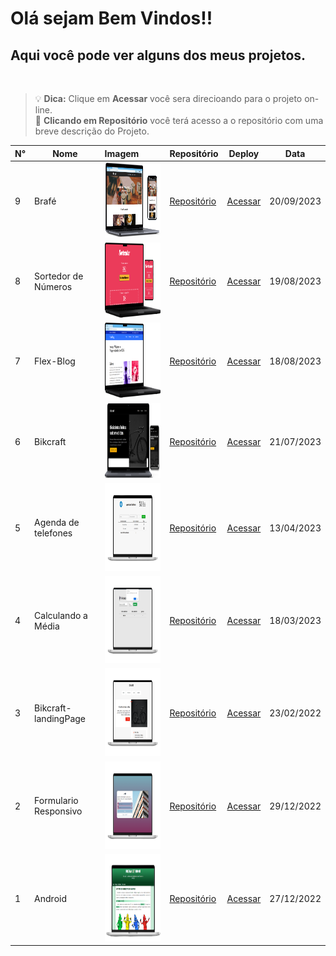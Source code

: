 # Olá sejam Bem Vindos!!
 ## Aqui você pode ver alguns dos meus projetos.
<br>

> :bulb: **Dica:** Clique em **Acessar** você sera direcioando para o projeto on-line. <br>
 >:construction: **Clicando em Repositório** você terá acesso a o repositório com uma breve descrição do Projeto.


N°|Nome|Imagem|Repositório|Deploy|Data|
|--|----|:-|:-----------|--------------|:---:|
9|Brafé|<img src="https://github.com/emmanuelmarcosdeoliveira/meus-projetos-educacionais/blob/main/img/brafe-note.png" width="200" height="120">|[Repositório](https://github.com/emmanuelmarcosdeoliveira/css_avancado)|[Acessar](https://css-avancado.vercel.app/)|20/09/2023|" width="200" height="120">|[Repositório](https://github.com/emmanuelmarcosdeoliveira/grunt-dev)|[Acessar](https://sorteadornumeros-tau.vercel.app/)|19/08/2023|
8|Sortedor de Números|<img src="https://github.com/emmanuelmarcosdeoliveira/meus-projetos-educacionais/blob/main/img/sort.png" width="200" height="120">|[Repositório](https://github.com/emmanuelmarcosdeoliveira/grunt-dev)|[Acessar](https://sorteadornumeros-tau.vercel.app/)|19/08/2023|
7|Flex-Blog|<img src="https://github.com/emmanuelmarcosdeoliveira/meus-projetos-educacionais/blob/main/img/flex-blog.png" width="200" height="120">|[Repositório](https://github.com/emmanuelmarcosdeoliveira/flex-Blog)|[Acessar](https://flex-blog-one.vercel.app/)|18/08/2023|
6|Bikcraft |<img src="https://github.com/emmanuelmarcosdeoliveira/meus-projetos-educacionais/blob/main/img/bik.png" width="200" height="120">|[Repositório](https://github.com/emmanuelmarcosdeoliveira/bikcraft)|[Acessar](https://bikcraft-woad.vercel.app/)|21/07/2023|
5|Agenda de telefones|<img src="https://github.com/emmanuelmarcosdeoliveira/meus-projetos-educacionais/blob/main/img/Agenda.png" width="200" height="140">|[Repositório](https://github.com/emmanuelmarcosdeoliveira/agenda-telefone)|[Acessar](https://agenda-telefone-theta.vercel.app/)|13/04/2023|
4|Calculando a Média|<img src="https://github.com/emmanuelmarcosdeoliveira/meus-projetos-educacionais/blob/main/img/media.png" width="200" height="140">|[Repositório](https://github.com/emmanuelmarcosdeoliveira/calculando-a-media)|[Acessar](https://emmanuel-calculando-a-media.vercel.app/)|18/03/2023|
3|Bikcraft-landingPage|<img src="https://github.com/emmanuelmarcosdeoliveira/meus-projetos-educacionais/blob/main/img/Bikcraft-home.png" width="200" height="140">|[Repositório](https://github.com/emmanuelmarcosdeoliveira/projeto-bikcraft-landing-page)|[Acessar](https://emmanuelmarcosdeoliveira.github.io/projeto-bikcraft-landing-page/)|23/02/2022|
2|Formulario Responsivo|<img src="https://github.com/emmanuelmarcosdeoliveira/meus-projetos-educacionais/blob/main/img/login.png" width="200" height="140">|[Repositório](https://github.com/emmanuelmarcosdeoliveira/projeto-login)|[Acessar](https://projeto-login-liard.vercel.app/)| 29/12/2022|
1|Android|<img src="https://github.com/emmanuelmarcosdeoliveira/meus-projetos-educacionais/blob/main/img/android.png" width="200" height="140">|[Repositório](https://github.com/emmanuelmarcosdeoliveira/projeto-android)|[Acessar](https://projetos-educacionais-ot3b.vercel.app/)|27/12/2022|

<!-- 
## :floppy_disk: Abaixo segue os projetos e sua descrição.

### Média das Notas
PROJETO|SCREENSHOOT
|---------------|:--------: |
|Média das notas|<img src="./img/media notas.gif" width="350" height="180">|
|Tecnologias Utilizadas|DESCRIÇÃO|
|<ul> <li>HTML5</li> <li>CCS3</li><li>JavaScript</li> </ul>|A proposta desse projeto foi criar uma página HTML para calcúlo de médias de notas de diciplinas de estudos|DEPLOY|
|Acesse o projeto|[Calculando a Méida](https://emmanuel-calculando-a-media.vercel.app/)
Acesse o Repositório|https://github.com/emmanuelmarcosdeoliveira/calculando-a-media/tree/main|
---
### Agenda de telefones
PROJETO|SCREENSHOOT
|---------------|:--------: |
|Agenda de Telefones|<img src="https://github.com/emmanuelmarcosdeoliveira/agenda-telefone/blob/develop/images/Agenda%20Telefone.gif" width="350" height="180">|
|Tecnologias Utilizadas|DESCRIÇÃO|
|<ul> <li>HTML5</li> <li>CCS3</li><li>JavaScript</li> </ul>|O intuito desse projeto foi criar uma página para **agenda de telefones**, fazendo o uso da **linguagem JavaScript** para **adição e calculado de total de numeros de telefone.**|DEPLOY|
|Acesse o projeto|[Agenda de Telefones](https://agenda-telefone-theta.vercel.app/)
Acesse o Repositório|https://github.com/emmanuelmarcosdeoliveira/agenda-telefone/tree/main|
---

### Bickcraft
PROJETO|SCREENSHOOT
|---------------|:--------: |
|Projeto Bikcraft|<img src="https://github.com/emmanuelmarcosdeoliveira/projeto-bikcraft/blob/main/img/Bikcraft.gif" width="350" height="180">|
|Tecnologias Utilizadas|DESCRIÇÃO|
|<ul> <li>HTML5</li> <li>CCS3</li> </ul>|Nesse exercício foi criado um página de arquivo base HTML e CSS com o intuito de desenvolver habilidades com CSS flex box e flex grid.|DEPLOY|    |
|Acesse o projeto|[projeto bikcraft](https://emmanuelmarcosdeoliveira.github.io/projeto-bikcraft/)
Acesse o Repositório|https://github.com/emmanuelmarcosdeoliveira/projeto-bikcraft|
---
### Formulário Responsivo
ROJETO|SCREENSHOOT
|---------------|:--------: |
|Formulário Responsivo|<img src="https://github.com/emmanuelmarcosdeoliveira/projeto-login/blob/main/imagens/tela-login.gif" width="350" height="180">|
|Tecnologias Utilizadas|DESCRIÇÃO|
|<ul> <li>HTML5</li> <li>CCS3</li></ul>|Nesse exercício criei uma página com base HTML e CSS e dentro dessa página, foi criado um Formulário que ele se comporta de forma diferente de acordo com o tamanho da tela.|DEPLOY|
|Acesse o projeto|[Formulário Responsivo](https://projeto-login-liard.vercel.app/)
Acesse o Repositório|https://github.com/emmanuelmarcosdeoliveira/calculando-a-media/tree/main|
---
### Android
|PROJETO|SCREENSHOOT
|---------------|:--------: |
|Android|<img src="https://github.com/emmanuelmarcosdeoliveira/projeto-android/blob/main/imagens/Projeto%20-%20droid.gif" width="350" height="180">|
|Tecnologias Utilizadas|DESCRIÇÃO|
|<ul> <li>HTML5</li> <li>CCS3</li> </ul>|<p style="text-align:left">Nesse exercício foi criado uma pagina com base em HTML e CSS, contando um pouco da história do masacote Android, aonde temos links que direcionam para as páginas de Dan Morril que fez a primeira versão do mascote e também para a página de Irina Block, a ilutradora do mascote. Nessa página, também temos a descrição dos nomes das versões do Android desde a sua versão inicial que é a v1.5</p>|DEPLOY|    |
|Acesse o projeto|[projeto android](https://projetos-educacionais-ot3b.vercel.app/)|
Acesse o Repositório|https://github.com/emmanuelmarcosdeoliveira/projeto-android|
--- -->
